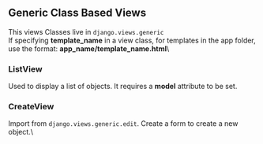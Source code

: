 ## Generic Class Based Views
This views Classes live in `django.views.generic`\
If specifying **template_name** in a view class, for templates in the app folder, use the format: **app_name/template_name.html**\

### ListView
Used to display a list of objects. It requires a **model** attribute to be set.

### CreateView
Import from `django.views.generic.edit`. Create a form to create a new object.\

